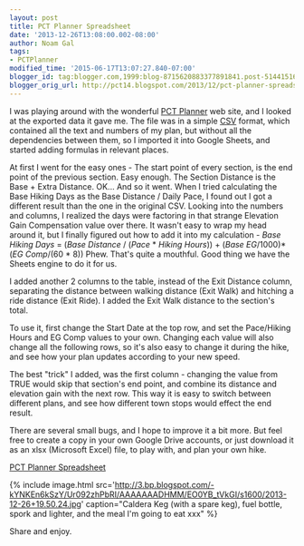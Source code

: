 ```yaml
---
layout: post
title: PCT Planner Spreadsheet
date: '2013-12-26T13:08:00.002-08:00'
author: Noam Gal
tags:
- PCTPlanner
modified_time: '2015-06-17T13:07:27.840-07:00'
blogger_id: tag:blogger.com,1999:blog-8715620883377891841.post-5144151615507804020
blogger_orig_url: http://pct14.blogspot.com/2013/12/pct-planner-spreadsheet.html
---
```

I was playing around with the wonderful [PCT Planner] web site, and I looked at the exported data it gave me. The file was in a simple [CSV] format, which contained all the text and numbers of my plan, but without all the dependencies between them, so I imported it into Google Sheets, and started adding formulas in relevant places.

At first I went for the easy ones - The start point of every section, is the end point of the previous section. Easy enough. The Section Distance is the Base + Extra Distance. OK... And so it went. When I tried calculating the Base Hiking Days as the Base Distance / Daily Pace, I found out I got a different result than the one in the original CSV. Looking into the numbers and columns, I realized the days were factoring in that strange Elevation Gain Compensation value over there. It wasn't easy to wrap my head around it, but I finally figured out how to add it into my calculation -
_Base Hiking Days_ = (_Base Distance_ / (_Pace_ * _Hiking Hours_)) + (_Base EG_/1000)*(_EG Comp_/(60 * 8))
Phew. That's quite a mouthful. Good thing we have the Sheets engine to do it for us.

I added another 2 columns to the table, instead of the Exit Distance column, separating the distance between walking distance (Exit Walk) and hitching a ride distance (Exit Ride). I added the Exit Walk distance to the section's total.

To use it, first change the Start Date at the top row, and set the Pace/Hiking Hours and EG Comp values to your own. Changing each value will also change all the following rows, so it's also easy to change it during the hike, and see how your plan updates according to your new speed.

The best "trick" I added, was the first column - changing the value from TRUE would skip that section's end point, and combine its distance and elevation gain with the next row. This way it is easy to switch between different plans, and see how different town stops would effect the end result.

There are several small bugs, and I hope to improve it a bit more. But feel free to create a copy in your own Google Drive accounts, or just download it as an xlsx (Microsoft Excel) file, to play with, and plan your own hike.

[PCT Planner Spreadsheet]

{% include image.html src='http://3.bp.blogspot.com/-kYNKEn6kSzY/Ur092zhPbRI/AAAAAAADHMM/EO0YB_tVkGI/s1600/2013-12-26+19.50.24.jpg' caption="Caldera Keg (with a spare keg), fuel bottle, spork and lighter, and the meal I'm going to eat xxx" %}

Share and enjoy.

[PCT Planner]: http://www.pctplanner.com/
[CSV]: http://en.wikipedia.org/wiki/Comma-separated_values
[PCT Planner Spreadsheet]: http://goo.gl/qdrKVH